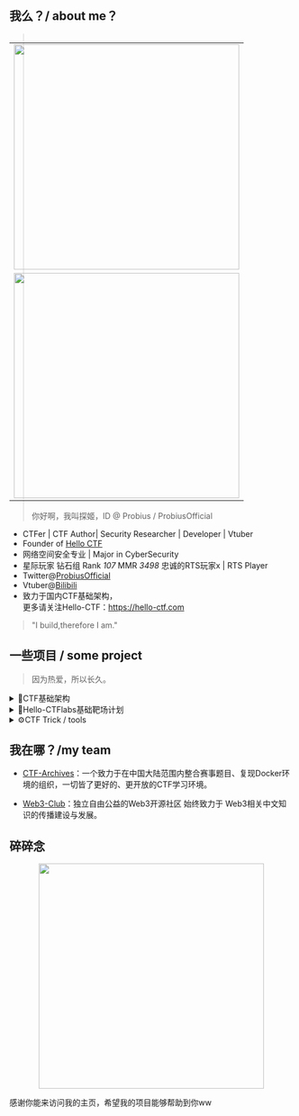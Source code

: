 ## 我么？/ about me？

<table align='right'>
<tr><td><img src="https://github-readme-stats.vercel.app/api?username=ProbiusOfficial&include_all_commits=true&hide_border=true" width="400"></td></tr>
<tr><td><img src="https://github-profile-summary-cards.vercel.app/api/cards/profile-details?username=probiusofficial" width="400" /></td></tr>
</table>

> 你好啊，我叫探姬，ID @ Probius / ProbiusOfficial

- CTFer | CTF Author| Security Researcher | Developer | Vtuber
- Founder of [Hello CTF](https://github.com/ProbiusOfficial/Hello-CTF)
- 网络空间安全专业 | Major in CyberSecurity
- 星际玩家 钻石组 Rank *107* MMR *3498* 忠诚的RTS玩家x | RTS Player
- Twitter@[ProbiusOfficial](https://twitter.com/ProbiusOfficial) 
- Vtuber@[Bilibili](https://space.bilibili.com/27109929)
- 致力于国内CTF基础架构，<br>更多请关注Hello-CTF：https://hello-ctf.com

> "I build,therefore I am."

## 一些项目 / some project
> 因为热爱，所以长久。

<details>
<summary>🏴CTF基础架构</summary>
 
 + [【Hello-CTF】免费开源的CTF入门教程](https://github.com/ProbiusOfficial/Hello-CTF)。
 + [【CTF-OS】开箱即用的CTF比赛环境集成系统](https://github.com/ProbiusOfficial/CTF-OS)。
 + [【Hello-CTFtime】国内外CTF赛事日历](https://github.com/ProbiusOfficial/Hello-CTFtime)。
 + [【CTFtools-wiki】CTF工具的百科全书](https://github.com/ProbiusOfficial/CTFtools-wiki)。
 + [【ctf-docker-template】CTF动态靶机容器模版](https://github.com/CTF-Archives/ctf-docker-template/commits/main/)。

</details>

<details>
<summary>🎯Hello-CTFlabs基础靶场计划</summary>
 
+ [【PHPSerialize-labs】PHP反序列化靶场](https://github.com/ProbiusOfficial/PHPSerialize-labs)。
+ [【PHPinclude-labs】PHP文件包含靶场](https://github.com/ProbiusOfficial/PHPinclude-labs)。
+ [【RCE-labs】RCE-命令与代码执行靶场](https://github.com/ProbiusOfficial/RCE-labs)。
+ [【ctf2awd】拆分awd为多个ctf，以此来分步学习每一项工作](https://github.com/ProbiusOfficial/ctf2awd)。

</details>

<details>
<summary>⚙️CTF Trick / tools</summary>
 
+ [【PHP-FilterChain-Exploit】FilterChain Filter链构造和利用工具](https://github.com/ProbiusOfficial/PHP-FilterChain-Exploit)。
+ [【bashFuck】bash命令混淆生成器](https://github.com/ProbiusOfficial/bashFuck)。
+ [【TCL】腾讯云抢占实例监听器](https://github.com/ProbiusOfficial/TCL)。
+ [【frp-R3shell】基于樱花Frp的远端Shell监听器](https://github.com/ProbiusOfficial/frp-R3shell)。
+ [【CTF-tricks】CTF tirick 备忘录](https://github.com/ProbiusOfficial/CTF-tricks)。

</details>

## 我在哪？/my team
- [CTF-Archives](https://github.com/CTF-Archives)：一个致力于在中国大陆范围内整合赛事题目、复现Docker环境的组织，一切皆了更好的、更开放的CTF学习环境。

- [Web3-Club](https://github.com/Web3-Club)：独立自由公益的Web3开源社区 始终致力于 Web3相关中文知识的传播建设与发展。

## 碎碎念

<div align="center"> <img width="400" src="https://count.kjchmc.cn/get/@:ProbiusOffcial?theme=gelbooru" /> </div>

感谢你能来访问我的主页，希望我的项目能够帮助到你ww
